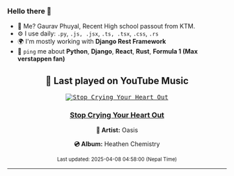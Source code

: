 ### Hello there 👋
- 💨 Me? Gaurav Phuyal, Recent High school passout from KTM.
- ⚙️ I use daily: `.py`, `.js, .jsx`, `.ts, .tsx`, `.css`, `.rs`
- 🌍 I'm mostly working with **Django Rest Framework**
- 💬 `ping` me about **Python**, **Django**, **React**, **Rust**, **Formula 1 (Max verstappen fan)**
<!-- YOUTUBE-MUSIC-START -->
<div align='center'>

## 🎵 Last played on YouTube Music

<kbd>

[![Stop Crying Your Heart Out](https://lastfm.freetls.fastly.net/i/u/174s/6a54881070cc06d4d4a15f7847c4c255.jpg)](https://lastfm.freetls.fastly.net/i/u/174s/6a54881070cc06d4d4a15f7847c4c255.jpg)

</kbd>

### [Stop Crying Your Heart Out](https://www.youtube.com/results?search_query=Oasis%20Stop%20Crying%20Your%20Heart%20Out)

**🎤 Artist:** Oasis

**💿 Album:** Heathen Chemistry

<sub>Last updated: 2025-04-08 04:58:00 (Nepal Time)</sub>

</div>

<!-- YOUTUBE-MUSIC-END -->
<hr>

